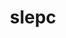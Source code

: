 ---
title: "slepc"
layout: cache
categories: [package, develop-2025-04-06]
meta: {"compilers": ["cce@18.0.0", "gcc@11.4.0", "intel-oneapi-compilers@2024.1.0", "intel-oneapi-compilers@2025.1.0"], "num_specs": 9, "num_specs_by_stack": {"aws-pcluster-x86_64_v4": 2, "e4s": 4, "e4s-cray-rhel": 1, "e4s-neoverse-v2": 1, "e4s-oneapi": 1, "root": 9}, "oss": ["amzn2", "rhel8", "ubuntu22.04"], "platforms": ["linux"], "stacks": ["aws-pcluster-x86_64_v4", "e4s", "e4s-cray-rhel", "e4s-neoverse-v2", "e4s-oneapi", "root"], "targets": ["neoverse_v2", "x86_64_v3", "x86_64_v4"], "versions": ["3.23.0"]}
spec_details: [{"compiler": "intel-oneapi-compilers@2025.1.0", "hash": "2gzrplufg7nyqlqdfqsazbzvjd3rxlsu", "os": "ubuntu22.04", "platform": "linux", "size": "-", "stacks": ["e4s-oneapi", "root"], "target": "x86_64_v3", "variants": ["+arpack", "~blopex", "build_system=generic", "~cuda", "~hpddm", "~rocm"], "versions": ["3.23.0"]}, {"compiler": "intel-oneapi-compilers@2024.1.0", "hash": "2khxzi6syzjlbfyi2qhoufhf56r4eaco", "os": "amzn2", "platform": "linux", "size": "-", "stacks": ["aws-pcluster-x86_64_v4", "root"], "target": "x86_64_v4", "variants": ["~arpack", "~blopex", "build_system=generic", "~cuda", "~hpddm", "~rocm"], "versions": ["3.23.0"]}, {"compiler": "intel-oneapi-compilers@2024.1.0", "hash": "7k3sskgtbmgnhmsmtbk7ufw5izsbxmwj", "os": "amzn2", "platform": "linux", "size": "-", "stacks": ["aws-pcluster-x86_64_v4", "root"], "target": "x86_64_v3", "variants": ["~arpack", "~blopex", "build_system=generic", "~cuda", "~hpddm", "~rocm"], "versions": ["3.23.0"]}, {"compiler": "gcc@11.4.0", "hash": "kkddqk6ip4lbdwfovx4ur7ple44iwjk2", "os": "ubuntu22.04", "platform": "linux", "size": "-", "stacks": ["e4s", "root"], "target": "x86_64_v3", "variants": ["+arpack", "~blopex", "build_system=generic", "+cuda", "cuda_arch:=90", "~hpddm", "~rocm"], "versions": ["3.23.0"]}, {"compiler": "cce@18.0.0", "hash": "lrsxkmptp6myiwbpdqywexyfuztgt3po", "os": "rhel8", "platform": "linux", "size": "-", "stacks": ["e4s-cray-rhel", "root"], "target": "x86_64_v3", "variants": ["+arpack", "~blopex", "build_system=generic", "~cuda", "~hpddm", "~rocm"], "versions": ["3.23.0"]}, {"compiler": "gcc@11.4.0", "hash": "lwpwwharlwmuaatnrhpodkwqa4masni6", "os": "ubuntu22.04", "platform": "linux", "size": "-", "stacks": ["e4s", "root"], "target": "x86_64_v3", "variants": ["+arpack", "~blopex", "build_system=generic", "+cuda", "cuda_arch:=80", "~hpddm", "~rocm"], "versions": ["3.23.0"]}, {"compiler": "gcc@11.4.0", "hash": "p7d3ne7nlzflshqpftfxhh6ovqe22y5f", "os": "ubuntu22.04", "platform": "linux", "size": "-", "stacks": ["e4s-neoverse-v2", "root"], "target": "neoverse_v2", "variants": ["+arpack", "~blopex", "build_system=generic", "~cuda", "~hpddm", "~rocm"], "versions": ["3.23.0"]}, {"compiler": "gcc@11.4.0", "hash": "uhxrtxzcwxrdatlvdsi7nsezdbzaruwu", "os": "ubuntu22.04", "platform": "linux", "size": "-", "stacks": ["e4s", "root"], "target": "x86_64_v3", "variants": ["+arpack", "~blopex", "build_system=generic", "~cuda", "~hpddm", "~rocm"], "versions": ["3.23.0"]}, {"compiler": "gcc@11.4.0", "hash": "vbyjf5w4phodsuw7g2m5evfwadoalwdi", "os": "ubuntu22.04", "platform": "linux", "size": "-", "stacks": ["e4s", "root"], "target": "x86_64_v3", "variants": ["+arpack", "~blopex", "build_system=generic", "~cuda", "~hpddm", "~rocm"], "versions": ["3.23.0"]}]
---
